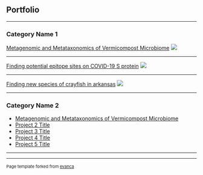 ## Portfolio

---

### Category Name 1 

[Metagenomic and Metataxonomics of Vermicompost Microbiome](/sample_page)
<img src="images/dummy_thumbnail.jpg?raw=true"/>

---
[Finding potential epitope sites on COVID-19 S protein](/pdf/sample_presentation.pdf)
<img src="images/dummy_thumbnail.jpg?raw=true"/>

---
[Finding new species of crayfish in arkansas](http://example.com/)
<img src="images/dummy_thumbnail.jpg?raw=true"/>

---

### Category Name 2

- [Metagenomic and Metataxonomics of Vermicompost Microbiome](http://example.com/)
- [Project 2 Title](http://example.com/)
- [Project 3 Title](http://example.com/)
- [Project 4 Title](http://example.com/)
- [Project 5 Title](http://example.com/)

---




---
<p style="font-size:11px">Page template forked from <a href="https://github.com/evanca/quick-portfolio">evanca</a></p>
<!-- Remove above link if you don't want to attibute -->

